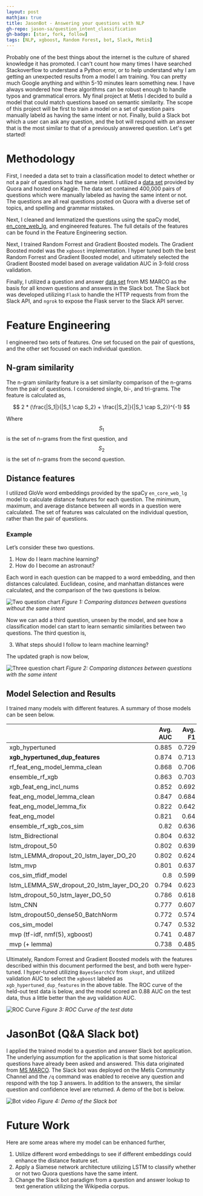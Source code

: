 ```yaml
---
layout: post
mathjax: true
title: JasonBot - Answering your questions with NLP
gh-repo: jason-sa/question_intent_classification
gh-badge: [star, fork, follow]
tags: [NLP, xgboost, Random Forest, bot, Slack, Metis]
---
```


Probably one of the best things about the internet is the culture of shared knowledge it has promoted. I can't count how many times I have searched Stackoverflow to understand a Python error, or to help understand why I am getting an unexpected results from a model I am training. You can pretty much Google anything and within 5-10 minutes learn something new. I have always wondered how these algorithms can be robust enough to handle typos and grammatical errors. My final project at Metis I decided to build a model that could match questions based on semantic similarity. The scope of this project will be first to train a model on a set of question pairs manually labeld as having the same intent or not. Finally, build a Slack bot which a user can ask any question, and the bot will respond with an answer that is the most similar to that of a previously answered question. Let's get started!

<!-- I wanted to explore the NLP topic of semantic similarity between questions. Specifically, whether or not two questions have the same intent. Training a classification model to detect whether or not two questions have the same intent can lend itself to different applications. I applied the model by building a Slack bot to allow any user to ask any question, and the bot will respond with an answer that is the most similar to that of a previously answered question. -->

# Methodology

First, I needed a data set to train a classification model to detect whether or not a pair of questions had the same intent. I utilized a [data set](https://www.kaggle.com/c/quora-question-pairs) provided by Quora and hosted on Kaggle. The data set contained 400,000 pairs of questions which were manually labeled as having the same intent or not. The questions are all real questions posted on Quora with a diverse set of topics, and spelling and grammar mistakes.

Next, I cleaned and lemmatized the questions using the spaCy model, [en_core_web_lg](https://spacy.io/models/en#en_core_web_lg), and engineered features. The full details of the features can be found in the Feature Engineering section.

Next, I trained Random Forrest and Gradient Boosted models. The Gradient Boosted model was the `xgboost` implementation. I hyper tuned both the best Random Forrest and Gradient Boosted model, and ultimately selected the Gradient Boosted model based on average validation AUC in 3-fold cross validation.

Finally, I utilized a question and answer [data set](http://www.msmarco.org/dataset.aspx) from MS MARCO as the basis for all known questions and answers in the Slack bot. The Slack bot was developed utilizing `Flask` to handle the HTTP requests from from the Slack API, and `ngrok` to expose the Flask server to the Slack API server.

# Feature Engineering

I engineered two sets of features. One set focused on the pair of questions, and the other set focused on each individual question.

## N-gram similarity

The n-gram similarity feature is a set similarity comparison of the n-grams from the pair of questions. I considered single, bi-, and tri-grams. The feature is calculated as,

$$
2 * (\frac{|S_1|}{|S_1 \cap S_2} + \frac{|S_2|}{|S_1 \cap S_2})^{-1}
$$

Where $$S_1$$ is the set of n-grams from the first question, and $$S_2$$ is the set of n-grams from the second question.

## Distance features

I utilized GloVe word embeddings provided by the spaCy `en_core_web_lg` model to calculate distance features for each question. The minimum, maximum, and average distance between all words in a question were calculated. The set of features was calculated on the individual question, rather than the pair of questions.

### Example

Let’s consider these two questions.

1. How do I learn machine learning?
2. How do I become an astronaut?

Each word in each question can be mapped to a word embedding, and then distances calculated. Euclidean, cosine, and manhattan distances were calculated, and the comparison of the two questions is below.

![Two question chart](/img/two_question_bar_chart.png)
*Figure 1: Comparing distances between questions without the same intent*

Now we can add a third question, unseen by the model, and see how a classification model can start to learn semantic similarities between two questions. The third question is,

3. What steps should I follow to learn machine learning?

The updated graph is now below,

![Three question chart](/img/three_question_bar_chart.png)
*Figure 2: Comparing distances between questions with the same intent*

## Model Selection and Results

I trained many models with different features. A summary of those models can be seen below.

|                                           |   Avg. AUC |   Avg. F1 |
|:------------------------------------------|-----------:|----------:|
| xgb_hypertuned                            |      0.885 |     0.729 |
| **xgb_hypertuned_dup_features**           |      0.874 |     0.713 |
| rf_feat_eng_model_lemma_clean             |      0.868 |     0.706 |
| ensemble_rf_xgb                           |      0.863 |     0.703 |
| xgb_feat_eng_incl_nums                    |      0.852 |     0.692 |
| feat_eng_model_lemma_clean                |      0.847 |     0.684 |
| feat_eng_model_lemma_fix                  |      0.822 |     0.642 |
| feat_eng_model                            |      0.821 |     0.64  |
| ensemble_rf_xgb_cos_sim                   |      0.82  |     0.636 |
| lstm_Bidrectional                         |      0.804 |     0.632 |
| lstm_dropout_50                           |      0.802 |     0.639 |
| lstm_LEMMA_dropout_20_lstm_layer_DO_20    |      0.802 |     0.624 |
| lstm_mvp                                  |      0.801 |     0.637 |
| cos_sim_tfidf_model                       |      0.8   |     0.599 |
| lstm_LEMMA_SW_dropout_20_lstm_layer_DO_20 |      0.794 |     0.623 |
| lstm_dropout_50_lstm_layer_DO_50          |      0.786 |     0.618 |
| lstm_CNN                                  |      0.777 |     0.607 |
| lstm_dropout50_dense50_BatchNorm          |      0.772 |     0.574 |
| cos_sim_model                             |      0.747 |     0.532 |
| mvp (tf-idf, nmf(5), xgboost)             |      0.741 |     0.487 |
| mvp (+ lemma)                             |      0.738 |     0.485 |

Ultimately, Random Forrest and Gradient Boosted models with the features described within this document performed the best, and both were hyper-tuned. I hyper-tuned utilizing `BayesSearchCV` from `skopt`, and utilized validation AUC to select the `xgboost` labeled as `xgb_hypertuned_dup_features` in the above table. The ROC curve of the held-out test data is below, and the model scored an 0.88 AUC on the test data, thus a little better than the avg validation AUC.

![ROC Curve](/img/roc_curve.png)
*Figure 3: ROC Curve of the test data*

# JasonBot (Q&A Slack bot)

I applied the trained model to a question and answer Slack bot application. The underlying assumption for the application is that some historical questions have already been asked and answered. This data originated from [MS MARCO](http://www.msmarco.org/dataset.aspx). The Slack bot was deployed on the Metis Community Channel and the `/q` command was enabled to receive any question and respond with the top 3 answers. In addition to the answers, the similar question and confidence level are returned. A demo of the bot is below.

![Bot video](/img/jason_bot_video.gif)
*Figure 4: Demo of the Slack bot*

# Future Work

Here are some areas where my model can be enhanced further,

1. Utilize different word embeddings to see if different embeddings could enhance the distance feature set.
2. Apply a Siamese network architecture utilizing LSTM to classify whether or not two Quora questions have the same intent.
3. Change the Slack bot paradigm from a question and answer lookup to text generation utilizing the Wikipedia corpus.

